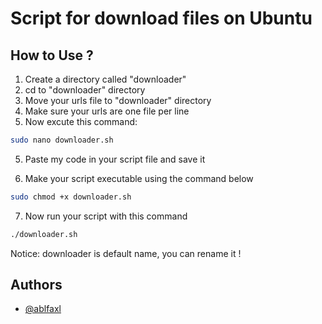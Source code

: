 
# Script for download files on Ubuntu




## How to Use ?

1) Create a directory called "downloader"
2) cd to "downloader" directory
3) Move your urls file to "downloader" directory
4) Make sure your urls are one file per line
4) Now excute this command:

```bash
sudo nano downloader.sh 
```
5) Paste my code in your script file and save it 

6) Make your script executable using the command below

```bash
sudo chmod +x downloader.sh

```
7) Now run your script with this command

```bash
./downloader.sh
```
Notice: downloader is default name, you can rename it !
## Authors
- [@ablfaxl](https://www.github.com/ablfaxl)

